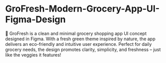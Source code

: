 # GroFresh-Modern-Grocery-App-UI-Figma-Design
🌿 GroFresh is a clean and minimal grocery shopping app UI concept designed in Figma. With a fresh green theme inspired by nature, the app delivers an eco-friendly and intuitive user experience. Perfect for daily grocery needs, the design promotes clarity, simplicity, and freshness – just like the veggies it features!
